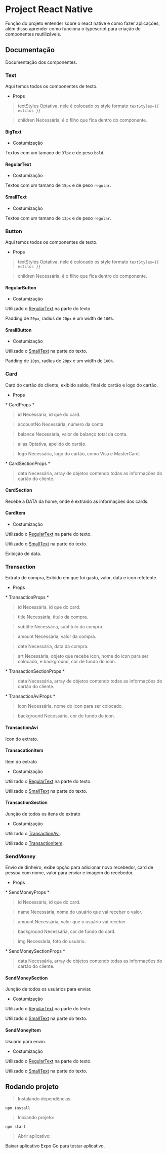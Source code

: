 # Project React Native

Função do projeto entender sobre o react native e como fazer aplicações, além disso aprender como funciona o typescript para criação de componentes reutilizáveis.

## Documentação

Documentação dos componentes.

### Text

Aqui temos todos os componentes de texto.

- Props

> textStyles
> Optativa, nele é colocado os style formato `textStyles={{ estilos }}`

> children
> Necessária, é o filho que fica dentro do componente.

#### BigText

- Costumização

Textos com um tamano de `37px` e de peso `bold`.

#### RegularText

- Costumização

Textos com um tamano de `15px` e de peso `regular`.

#### SmallText

- Costumização

Textos com um tamano de `13px` e de peso `regular`.

### Button

Aqui temos todos os componentes de texto.

- Props

> textStyles
> Optativa, nele é colocado os style formato `textStyles={{ estilos }}`

> children
> Necessária, é o filho que fica dentro do componente.

#### RegularButton

- Costumização

Utilizado o [RegularText](#regulartext) na parte do texto.

Padding de `20px`, radius de `20px` e um width de `100%`.

#### SmallButton

- Costumização

Utilizado o [SmallText](#smalltext) na parte do texto.

Padding de `10px`, radius de `20px` e um width de `100%`.

### Card

Card do cartão do cliente, exibido saldo, final do cartão e logo do cartão.

- Props

\* CardProps \*

> id
> Necessária, id que do card.

> accountNo
> Necessária, número da conta.

> balance
> Necessária, valor de balanço total da conta.

> alias
> Optativa, apelido do cartão.

> logo
> Necessária, logo do cartão, como Visa e MasterCard.

\* CardSectionProps \*

> data
> Necessária, array de objetos contendo todas as informações do cartão do cliente.

#### CardSection

Recebe a DATA da home, onde é extraido as informações dos cards.

#### CardItem

- Costumização

Utilizado o [RegularText](#regulartext) na parte do texto.

Utilizado o [SmallText](#smalltext) na parte do texto.

Exibição de data.

### Transaction

Extrato de compra, Exibido em que foi gasto, valor, data e icon refetente.

- Props

\* TransactionProps \*

> id
> Necessária, id que do card.

> title
> Necessária, titulo da compra.

> subtitle
> Necessária, subtitulo da compra.

> amount
> Necessária, valor da compra.

> date
> Necessária, data da compra.

> art
> Necessária, objeto que recebe icon, nome do icon para ser colocado, e background, cor de fundo do icon.

\* TransactionSectionProps \*

> data
> Necessária, array de objetos contendo todas as informações do cartão do cliente.

\* TransactionAviProps \*

> icon
> Necessária, nome do icon para ser colocado.

> background
> Necessária, cor de fundo do icon.

#### TransactionAvi

Icon do extrato.

#### TransacationItem

Item do extrato

- Costumização

Utilizado o [RegularText](#regulartext) na parte do texto.

Utilizado o [SmallText](#smalltext) na parte do texto.

#### TransactionSection

Junção de todos os itens do extrato

- Costumização

Utilizado o [TransactionAvi](#transactionavi).

Utilizado o [TransactionItem](#transacationitem).

### SendMoney

Envio de dinheiro, exibe opção para adicionar novo recebedor, card de pessoa com nome, valor para enviar e imagem do recebedor.

- Props

\* SendMoneyProps \*

> id
> Necessária, id que do card.

> name
> Necessária, nome do usuário que vai receber o valor.

> amount
> Necessária, valor que o usuário vai receber.

> background
> Necessária, cor de fundo do card.

> img
> Necessária, foto do usuário.

\* SendMoneySectionProps \*

> data
> Necessária, array de objetos contendo todas as informações do cartão do cliente.

#### SendMoneySection

Junção de todos os usuários para enviar.

- Costumização

Utilizado o [RegularText](#regulartext) na parte do texto.

Utilizado o [SmallText](#smalltext) na parte do texto.

#### SendMoneyItem

Usuário para envio.

- Costumização

Utilizado o [RegularText](#regulartext) na parte do texto.

Utilizado o [SmallText](#smalltext) na parte do texto.

## Rodando projeto

> Instalando dependências:

`npm install`

> Iniciando projeto:

`npm start`

> Abrir aplicativo:

Baixar aplicativo Expo Go para testar aplicativo.

